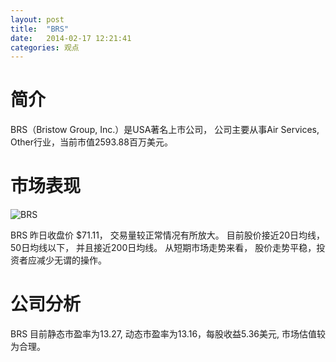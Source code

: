 ```yaml
---
layout: post
title:  "BRS"
date:   2014-02-17 12:21:41
categories: 观点
---
```


# 简介
BRS（Bristow Group, Inc.）是USA著名上市公司，
公司主要从事Air Services, Other行业，当前市值2593.88百万美元。

# 市场表现

![BRS](http://finviz.com/chart.ashx?t=BRS&ty=c&ta=1&p=d&s=l)

BRS 昨日收盘价 $71.11，
交易量较正常情况有所放大。
目前股价接近20日均线，
50日均线以下，
并且接近200日均线。
从短期市场走势来看，
股价走势平稳，投资者应减少无谓的操作。

# 公司分析
BRS 目前静态市盈率为13.27, 动态市盈率为13.16，每股收益5.36美元,
市场估值较为合理。

